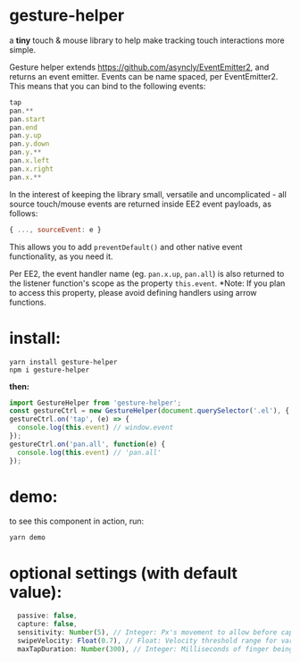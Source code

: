 # gesture-helper
a **tiny** touch & mouse library to help make tracking touch interactions more simple.

Gesture helper extends https://github.com/asyncly/EventEmitter2, and returns an event emitter.
Events can be name spaced, per EventEmitter2. This means that you can bind to the following events:
```javascript
tap
pan.**
pan.start
pan.end
pan.y.up
pan.y.down
pan.y.**
pan.x.left
pan.x.right
pan.x.**
```

In the interest of keeping the library small, versatile and uncomplicated - all source touch/mouse events are returned inside EE2 event payloads, as follows:
```javascript
{ ..., sourceEvent: e }
```
This allows you to add ```preventDefault()``` and other native event functionality, as you need it.

Per EE2, the event handler name (eg. ```pan.x.up```, ```pan.all```) is also returned to the listener function's scope as the property ```this.event```.
*Note: If you plan to access this property, please avoid defining handlers using arrow functions.

# install:
```
yarn install gesture-helper
npm i gesture-helper
```

**then:**
```javascript
import GestureHelper from 'gesture-helper';
const gestureCtrl = new GestureHelper(document.querySelector('.el'), { ...options });
gestureCtrl.on('tap', (e) => {
  console.log(this.event) // window.event
});
gestureCtrl.on('pan.all', function(e) {
  console.log(this.event) // 'pan.all'
});
```

# demo:
to see this component in action, run:
```
yarn demo
```


# optional settings (with default value):
```javascript
  passive: false,
  capture: false,
  sensitivity: Number(5), // Integer: Px's movement to allow before capturing pan event
  swipeVelocity: Float(0.7), // Float: Velocity threshold range for varied swipe detection
  maxTapDuration: Number(300), // Integer: Milliseconds of finger being on the screen before a tap event is ignored
```

